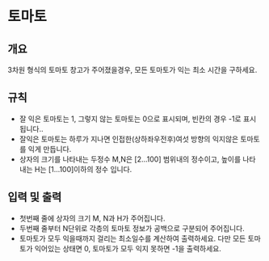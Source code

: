 토마토
===
## 개요
3차원 형식의 토마토 창고가 주어졌을경우, 모든 토마토가 익는 최소 시간을 구하세요.
## 규칙
+ 잘 익은 토마토는 1, 그렇지 않는 토마토는 0으로 표시되며, 빈칸의 경우 -1로 표시됩니다..
+ 잘익은 토마토는 하루가 지나면 인접한(상하좌우전후)여섯 방향의 익지않은 토마토를 익게 만듭니다.
+ 상자의 크기를 나타내는 두정수 M,N은 [2...100] 범위내의 정수이고, 높이를 나타내는 H는 [1...100]이하의 정수 입니다.
## 입력 및 출력
+ 첫번째 줄에 상자의 크기 M, N과 H가 주어집니다.
+ 두번째 줄부터 N단위로 각층의 토마토 정보가 공백으로 구분되어 주어집니다.
+ 토마토가 모두 익을때까지 걸리는 최소일수를 계산하여 출력하세요. 다만 모든 토마토가 익어있는 상태면 0, 토마토가 모두 익지 못하면 -1을 출력하세요.

